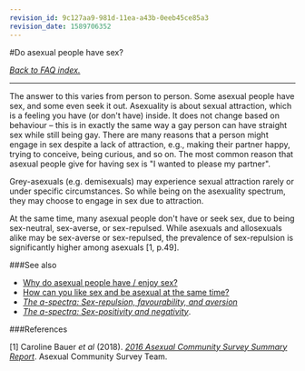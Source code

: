 ```yaml
---
revision_id: 9c127aa9-981d-11ea-a43b-0eeb45ce85a3
revision_date: 1589706352
---
```


#Do asexual people have sex?

[*Back to FAQ index.*](https://www.reddit.com/r/asexuality/wiki/faq)

---

The answer to this varies from person to person. Some asexual people have sex, and some even seek it out. Asexuality is about sexual attraction, which is a feeling you have (or don't have) inside. It does not change based on behaviour – this is in exactly the same way a gay person can have straight sex while still being gay. There are many reasons that a person might engage in sex despite a lack of attraction, e.g., making their partner happy, trying to conceive, being curious, and so on. The most common reason that asexual people give for having sex is "I wanted to please my partner".

Grey-asexuals (e.g. demisexuals) may experience sexual attraction rarely or under specific circumstances. So while being on the asexuality spectrum, they may choose to engage in sex due to attraction.

At the same time, many asexual people don't have or seek sex, due to being sex-neutral, sex-averse, or sex-repulsed. While asexuals and allosexuals alike may be sex-averse or sex-repulsed, the prevalence of sex-repulsion is significantly higher among asexuals [1, p.49].

###See also

* [Why do asexual people have / enjoy sex?](https://www.reddit.com/r/asexuality/wiki/faq/why_do_asexuals_have_sex)
* [How can you like sex and be asexual at the same time?](https://www.reddit.com/r/asexuality/wiki/faq/how_can_aces_like_sex)
* [*The a-spectra: Sex-repulsion, favourability, and aversion*](https://www.reddit.com/r/asexuality/wiki/the_spectra#wiki_sex-repulsion.2C_favourability.2C_and_aversion)
* [*The a-spectra: Sex-positivity and negativity*](https://www.reddit.com/r/asexuality/wiki/the_spectra#wiki_sex-positivity_and_negativity).

###References

[1] Caroline Bauer *et al* (2018). [*2016 Asexual Community Survey Summary Report*](https://asexualcensus.files.wordpress.com/2018/11/2016_ace_community_survey_report.pdf). Asexual Community Survey Team.